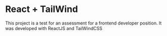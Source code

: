 # React + TailWind

This project is a test for an assessment for a frontend developer position. It was developed with ReactJS and TailWindCSS
